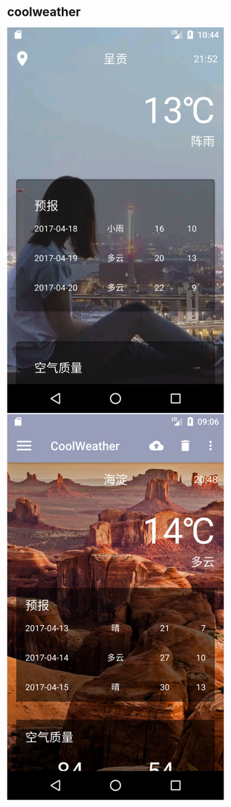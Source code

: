 # coolweather
![](https://github.com/Warden-Thresh/coolweather/blob/master/review/Screenshot_1492526664.png)
![](https://github.com/Warden-Thresh/coolweather/blob/master/review/Screenshot_1492088821.png)
